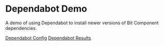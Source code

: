# Dependabot Demo
A demo of using Dependabot to install newer versions of Bit Component dependencies.

[Dependabot Config](https://github.com/bitdev-community/dependabot-demo/blob/main/.github/dependabot.yml)
[Dependabot Results](https://github.com/bitdev-community/dependabot-demo/network/updates)
